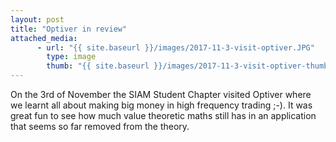 ```yaml
---
layout: post
title: "Optiver in review"
attached_media:
      - url: "{{ site.baseurl }}/images/2017-11-3-visit-optiver.JPG"
        type: image
        thumb: "{{ site.baseurl }}/images/2017-11-3-visit-optiver-thumb.JPG"
---
```

On the 3rd of November the SIAM Student Chapter visited Optiver where we learnt all about making big money in high frequency trading ;-). It was great fun to see how much value theoretic maths still has in an application that seems so far removed from the theory.